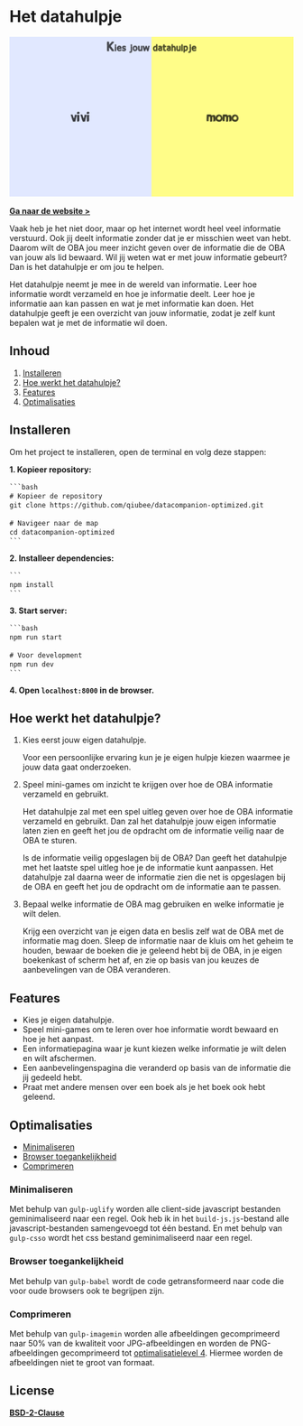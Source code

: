# Het datahulpje

![Preview datahulpje website](images/datahulpje.png)

[**Ga naar de website >**](https://qiubee.github.io/datacompanion/)

Vaak heb je het niet door, maar op het internet wordt heel veel informatie verstuurd. Ook jij deelt informatie zonder dat je er misschien weet van hebt. Daarom wilt de OBA jou meer inzicht geven over de informatie die de OBA van jouw als lid bewaard. Wil jij weten wat er met jouw informatie gebeurt? Dan is het datahulpje er om jou te helpen.

Het datahulpje neemt je mee in de wereld van informatie. Leer hoe informatie wordt verzameld en hoe je informatie deelt. Leer hoe je informatie aan kan passen en wat je met informatie kan doen. Het datahulpje geeft je een overzicht van jouw informatie, zodat je zelf kunt bepalen wat je met de informatie wil doen.

## Inhoud

1. [Installeren](#installeren)
2. [Hoe werkt het datahulpje?](#hoe-werkt-het-datahulpje)
3. [Features](#features)
4. [Optimalisaties](#optimalisaties)

## Installeren

Om het project te installeren, open de terminal en volg deze stappen:

**1. Kopieer repository:**

    ```bash
    # Kopieer de repository
    git clone https://github.com/qiubee/datacompanion-optimized.git
    
    # Navigeer naar de map
    cd datacompanion-optimized
    ```

**2. Installeer dependencies:**

    ```
    npm install
    ```

**3. Start server:**

    ```bash
    npm run start

    # Voor development
    npm run dev
    ```

**4. Open `localhost:8000` in de browser.**

## Hoe werkt het datahulpje?

1. Kies eerst jouw eigen datahulpje.
  
    Voor een persoonlijke ervaring kun je je eigen hulpje kiezen waarmee je jouw data gaat onderzoeken.

2. Speel mini-games om inzicht te krijgen over hoe de OBA informatie verzameld en gebruikt.

    Het datahulpje zal met een spel uitleg geven over hoe de OBA informatie verzameld en gebruikt. Dan zal het datahulpje jouw eigen informatie laten zien en geeft het jou de opdracht om de informatie veilig naar de OBA te sturen.

    Is de informatie veilig opgeslagen bij de OBA? Dan geeft het datahulpje met het laatste spel uitleg hoe je de informatie kunt aanpassen. Het datahulpje zal daarna weer de informatie zien die net is opgeslagen bij de OBA en geeft het jou de opdracht om de informatie aan te passen.

3. Bepaal welke informatie de OBA mag gebruiken en welke informatie je wilt delen.

    Krijg een overzicht van je eigen data en beslis zelf wat de OBA met de informatie mag doen. Sleep de informatie naar de kluis om het geheim te houden, bewaar de boeken die je geleend hebt bij de OBA, in je eigen boekenkast of scherm het af, en zie op basis van jou keuzes de aanbevelingen van de OBA veranderen.

## Features

* Kies je eigen datahulpje.
* Speel mini-games om te leren over hoe informatie wordt bewaard en hoe je het aanpast.
* Een informatiepagina waar je kunt kiezen welke informatie je wilt delen en wilt afschermen.
* Een aanbevelingenspagina die veranderd op basis van de informatie die jij gedeeld hebt.
* Praat met andere mensen over een boek als je het boek ook hebt geleend.

## Optimalisaties

* [Minimaliseren](#minimaliseren)
* [Browser toegankelijkheid](#browser-toegankelijkheid)
* [Comprimeren](#comprimeren)

### Minimaliseren

Met behulp van `gulp-uglify` worden alle client-side javascript bestanden geminimaliseerd naar een regel. Ook heb ik in het `build-js.js`-bestand alle javascript-bestanden samengevoegd tot één bestand. En met behulp van `gulp-csso` wordt het css bestand geminimaliseerd naar een regel.

### Browser toegankelijkheid

Met behulp van `gulp-babel` wordt de code getransformeerd naar code die voor oude browsers ook te begrijpen zijn.

### Comprimeren

Met behulp van `gulp-imagemin` worden alle afbeeldingen gecomprimeerd naar 50% van de kwaliteit voor JPG-afbeeldingen en worden de PNG-afbeeldingen gecomprimeerd tot [optimalisatielevel 4](https://github.com/imagemin/imagemin-optipng#optimizationlevel). Hiermee worden de afbeeldingen niet te groot van formaat.

## License

[**BSD-2-Clause**](LICENSE)
